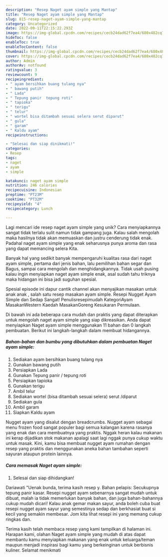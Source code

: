 ```yaml
---
description: "Resep Naget ayam simple yang Mantap"
title: "Resep Naget ayam simple yang Mantap"
slug: 815-resep-naget-ayam-simple-yang-mantap
category: Uncategorized
date: 2022-09-11T22:15:22.293Z
image: https://img-global.cpcdn.com/recipes/cecb24dad62f7ea4/680x482cq70/naget-ayam-simple-foto-resep-utama.jpg
hideToc: false
enableToc: true
enableTocContent: false
thumbnail: https://img-global.cpcdn.com/recipes/cecb24dad62f7ea4/680x482cq70/naget-ayam-simple-foto-resep-utama.jpg
cover: https://img-global.cpcdn.com/recipes/cecb24dad62f7ea4/680x482cq70/naget-ayam-simple-foto-resep-utama.jpg
author: Admin
authorAv: notfound
ratingvalue: 3
reviewcount: 9
recipeingredient:
- " ayam bersihkan buang tulang nya"
- " bawang putih"
- " Lada"
- " Tepung panir  tepung roti"
- " tapioka"
- " terigu"
- " telur"
- " wortel bisa ditambah sesuai selera serut diparut"
- " gula"
- " garam"
- " Kaldu ayam"
recipeinstructions:

- "Selesai dan siap dinikmati!"
categories:
- Resep
tags:
- naget
- ayam
- simple

katakunci: naget ayam simple 
nutrition: 246 calories
recipecuisine: Indonesian
preptime: "PT23M"
cooktime: "PT32M"
recipeyield: "4"
recipecategory: Lunch

---
```





Lagi mencari ide resep naget ayam simple yang unik? Cara menyiapkannya sangat tidak terlalu sulit namun tidak gampang juga. Kalau salah mengolah maka hasilnya tidak akan memuaskan dan justru cenderung tidak enak. Padahal naget ayam simple yang enak seharusnya punya aroma dan rasa yang dapat memancing selera Kita.





Banyak hal yang sedikit banyak mempengaruhi kualitas rasa dari naget ayam simple, pertama dari jenis bahan, lalu pemilihan bahan segar dan Bagus, sampai cara mengolah dan menghidangkannya. Tidak usah pusing kalau ingin menyiapkan naget ayam simple enak,      asal sudah tahu triknya maka hidangan ini bisa jadi suguhan spesial.














Spesial episode ini dapur cantik channel akan menyajikan masakan untuk anak anak , salah satu resep masakan ayam simple. Resepi Nugget Ayam Simple dan Sedap Sangat! Penulisresepimudah KategoriAyam MasakanWestern Kaedah MasakanGoreng Kesukaran Permulaan.






Di bawah ini ada beberapa cara mudah dan praktis yang dapat diterapkan untuk mengolah naget ayam simple yang siap dikreasikan. Anda dapat menyiapkan Naget ayam simple menggunakan 11 bahan dan 0 langkah pembuatan. Berikut ini langkah-langkah dalam membuat hidangannya.

<!--inarticleads1-->

##### Bahan-bahan dan bumbu yang dibutuhkan dalam pembuatan Naget ayam simple:

1. Sediakan  ayam bersihkan buang tulang nya
1. Gunakan  bawang putih
1. Persiapkan  Lada
1. Gunakan  Tepung panir / tepung roti
1. Persiapkan  tapioka
1. Gunakan  terigu
1. Ambil  telur
1. Sediakan  wortel (bisa ditambah sesuai selera) serut /diparut
1. Sediakan  gula
1. Ambil  garam
1. Siapkan  Kaldu ayam


Nugget ayam yang disalut dengan breadcrumbs. Nugget ayam sebagai menu frozen food sangat populer bagi semua kalangan karena rasanya yang enak dan cara membuatnya yang praktis. Nggak heran kalau makanan ini kerap dijadikan stok makanan apalagi saat lagi nggak punya cukup waktu untuk masak. Kini, kamu bisa membuat nugget ayam rumahan dengan resep yang praktis dan menggunakan aneka bahan tambahan seperti sayuran ataupun protein lainnya. 

<!--inarticleads2-->

##### Cara memasak Naget ayam simple:


1. Selesai dan siap dihidangkan!

Dariawati &#34;Uenak bunda, terima kasih resep y. Bahan pelapis: Secukupnya tepung panir kasar. Resepi nugget ayam sebenarnya sangat mudah untuk dibuat, malah ia tidak memerlukan banyak bahan, dan juga bahan-bahannya cukup mudah dicari! Kalau anak gemar makan sayur, anda boleh cuba buat resepi nugget ayam sayur yang semestinya sedap dan berkhasiat buat si kecil yang semakin membesar. Jom kita lihat resepi ini yang memang cukup ringkas dan. 

Terima kasih telah membaca resep yang kami tampilkan di halaman ini. Harapan kami, olahan Naget ayam simple yang mudah di atas dapat membantu kamu menyiapkan makanan yang enak untuk keluarga/teman maupun menjadi inspirasi bagi kamu yang berkeinginan untuk berbisnis kuliner. Selamat menikmati

